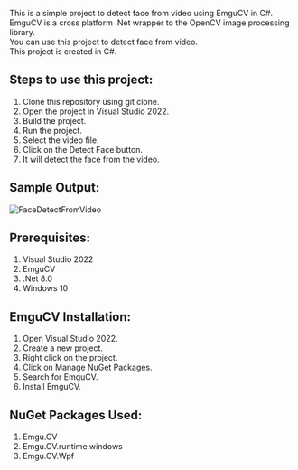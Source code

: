 ﻿
This is a simple project to detect face from video using EmguCV in C#.\
EmguCV is a cross platform .Net wrapper to the OpenCV image processing library.\
You can use this project to detect face from video.\
This project is created in C#.
## Steps to use this project:
1. Clone this repository using git clone.
2. Open the project in Visual Studio 2022.
3. Build the project.
4. Run the project.
5. Select the video file.
6. Click on the Detect Face button.
7. It will detect the face from the video.
## Sample Output:
![FaceDetectFromVideo]([https://user-images.githubusercontent.com/84665036/132096174-0d1b4f4d-9a6c-4d6f-8b7e-4b0e0b5c3e1b.png](https://raw.githubusercontent.com/Abbossbek/VideoDetect/master/VideoDetect/Images/eF3haqmLcA.png))
## Prerequisites:
1. Visual Studio 2022
2. EmguCV
3. .Net 8.0
4. Windows 10
## EmguCV Installation:
1. Open Visual Studio 2022.
2. Create a new project.
3. Right click on the project.
4. Click on Manage NuGet Packages.
5. Search for EmguCV.
6. Install EmguCV.
## NuGet Packages Used:
1. Emgu.CV
2. Emgu.CV.runtime.windows
3. Emgu.CV.Wpf
